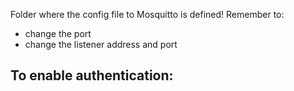 Folder where the config file to Mosquitto is defined!
Remember to:
- change the port
- change the listener address and port

To enable authentication:
- 